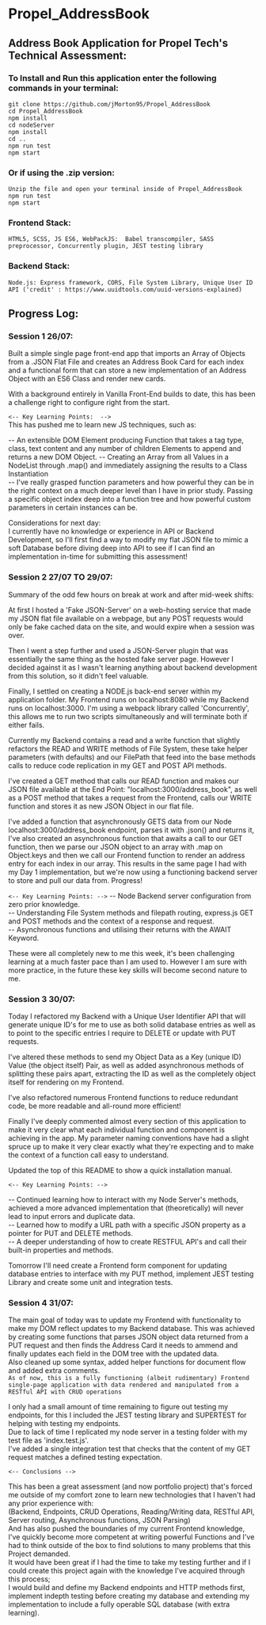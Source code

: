# Propel_AddressBook
## Address Book Application for Propel Tech's Technical Assessment:  

### To Install and Run this application enter the following commands in your terminal:
`git clone https://github.com/jMorton95/Propel_AddressBook`  
`cd Propel_AddressBook`  
`npm install`  
`cd nodeServer`  
`npm install`  
`cd ..`  
`npm run test`  
`npm start`  

### Or if using the .zip version:
`Unzip the file and open your terminal inside of Propel_AddressBook`  
`npm run test`  
`npm start`  
  
### Frontend Stack:  
`HTML5, SCSS, JS ES6, WebPackJS:  Babel transcompiler, SASS preprocessor, Concurrently plugin, JEST testing library`  

### Backend Stack:  
`Node.js: Express framework, CORS, File System Library, Unique User ID API ('credit' : https://www.uuidtools.com/uuid-versions-explained)`
  
## Progress Log:  
### Session 1 26/07:     
Built a simple single page front-end app that imports an Array of Objects from a .JSON Flat File and creates an Address Book Card for each index and a functional form that can store a new implementation of an Address Object with an ES6 Class and render new cards.    

With a background entirely in Vanilla Front-End builds to date, this has been a challenge right to configure right from the start.

`<-- Key Learning Points:  -->`     
This has pushed me to learn new JS techniques, such as:  

-- An extensible DOM Element producing Function that takes a tag type, class, text content and any number of children Elements to append and returns a new DOM     Object.
-- Creating an Array from all Values in a NodeList through .map() and immediately assigning the results to a Class Instantiation  
-- I've really grasped function parameters and how powerful they can be in the right context on a much deeper level than I have in prior study. Passing a specific object index deep into a function tree and how powerful custom parameters in certain instances can be.  

Considerations for next day:  
I currently have no knowledge or experience in API or Backend Development, so I'll first find a way to modify my flat JSON file to mimic a soft Database before diving deep into API to see if I can find an implementation in-time for submitting this assessment!


### Session 2 27/07 TO 29/07:  
Summary of the odd few hours on break at work and after mid-week shifts:  

At first I hosted a 'Fake JSON-Server' on a web-hosting service that made my JSON flat file available on a webpage, but any POST requests would only be fake cached data on the site, and would expire when a session was over.  

Then I went a step further and used a JSON-Server plugin that was essentially the same thing as the hosted fake server page. However I decided against it as I wasn't learning anything about backend development from this solution, so it didn't feel valuable.  

Finally, I settled on creating a NODE.js back-end server within my application folder. My Frontend runs on localhost:8080 while my Backend runs on localhost:3000. I'm using a webpack library called 'Concurrently', this allows me to run two scripts simultaneously and will terminate both if either fails.  

Currently my Backend contains a read and a write function that slightly refactors the READ and WRITE methods of File System, these take helper parameters (with defaults) and our FilePath that feed into the base methods calls to reduce code replication in my GET and POST API methods.  

I've created a GET method that calls our READ function and makes our JSON file available at the End Point: "localhost:3000/address_book", as well as a POST method that takes a request from the Frontend, calls our WRITE function and stores it as new JSON Object in our flat file. 

I've added a function that asynchronously GETS data from our Node localhost:3000/address_book endpoint, parses it with .json() and returns it, I've also created an asynchronous function that awaits a call to our GET function, then we parse our JSON object to an array with .map on Object.keys and then we call our Frontend function to render an address entry for each index in our array. This results in the same page I had with my Day 1 implementation, but we're now using a functioning backend server to store and pull our data from. Progress!

`<-- Key Learning Points: -->`
-- Node Backend server configuration from zero prior knowledge.    
-- Understanding File System methods and filepath routing, express.js GET and POST methods and the context of a response and request.  
-- Asynchronous functions and utilising their returns with the AWAIT Keyword.  

These were all completely new to me this week, it's been challenging learning at a much faster pace than I am used to. However I am sure with more practice, in the future these key skills will become second nature to me.  
  
  
### Session 3 30/07:   
Today I refactored my Backend with a Unique User Identifier API that will generate unique ID's for me to use as both solid database entries as well as to point to the specific entries I require to DELETE or update with PUT requests.  

I've altered these methods to send my Object Data as a Key (unique ID) Value (the object itself) Pair, as well as added asynchronous methods of splitting these pairs apart, extracting the ID as well as the completely object itself for rendering on my Frontend.  

I've also refactored numerous Frontend functions to reduce redundant code, be more readable and all-round more efficient!  

Finally I've deeply commented almost every section of this application to make it very clear what each individual function and component is achieving in the app. My parameter naming conventions have had a slight spruce up to make it very clear exactly what they're expecting and to make the context of a function call easy to understand.  

Updated the top of this README to show a quick installation manual.  
    
`<-- Key Learning Points: -->`  
  
-- Continued learning how to interact with my Node Server's methods, achieved a more advanced implementation that (theoretically) will never lead to input errors and duplicate data.  
-- Learned how to modify a URL path with a specific JSON property as a pointer for PUT and DELETE methods.  
-- A deeper understanding of how to create RESTFUL API's and call their built-in properties and methods.  
  
Tomorrow I'll need create a Frontend form component for updating database entries to interface with my PUT method, implement JEST testing Library and create some unit and integration tests.  
  
    
### Session 4 31/07:  
The main goal of today was to update my Frontend with functionality to make my DOM reflect updates to my Backend database. This was achieved by creating some functions that parses JSON object data returned from a PUT request and then finds the Address Card it needs to ammend and finally updates each field in the DOM tree with the updated data.  
Also cleaned up some syntax, added helper functions for document flow and added extra comments.  
`As of now, this is a fully functioning (albeit rudimentary) Frontend single-page application with data rendered and manipulated from a RESTful API with CRUD operations`  
  
I only had a small amount of time remaining to figure out testing my endpoints, for this I included the JEST testing library and SUPERTEST for helping with testing my endpoints.  
Due to lack of time I replicated my node server in a testing folder with my test file as 'index.test.js'.  
I've added a single integration test that checks that the content of my GET request matches a defined testing expectation.  
  
`<-- Conclusions -->`  
  
This has been a great assessment (and now portfolio project) that's forced me outside of my comfort zone to learn new technologies that I haven't had any prior experience with:  
(Backend, Endpoints, CRUD Operations, Reading/Writing data, RESTful API, Server routing, Asynchronous functions, JSON Parsing)  
And has also pushed the boundaries of my current Frontend knowledge, I've quickly become more competent at writing powerful Functions and I've had to think outside of the box to find solutions to many problems that this Project demanded.  
It would have been great if I had the time to take my testing further and if I could create this project again with the knowledge I've acquired through this process;  
I would build and define my Backend endpoints and HTTP methods first, implement indepth testing before creating my database and extending my implementation to include a fully operable SQL database (with extra learning).





